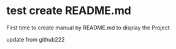 # test create README.md
First time to create manual by README.md to display the Project

update from github222
